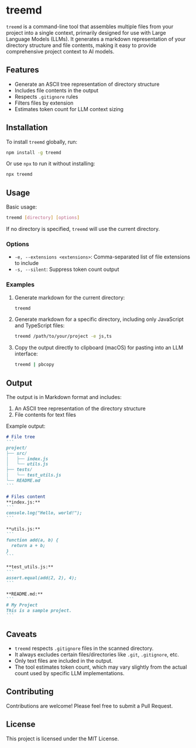 # treemd

`treemd` is a command-line tool that assembles multiple files from your project into a single context, primarily designed for use with Large Language Models (LLMs). It generates a markdown representation of your directory structure and file contents, making it easy to provide comprehensive project context to AI models.

## Features

- Generate an ASCII tree representation of directory structure
- Includes file contents in the output
- Respects `.gitignore` rules
- Filters files by extension
- Estimates token count for LLM context sizing

## Installation

To install `treemd` globally, run:

```bash
npm install -g treemd
```

Or use `npx` to run it without installing:

```bash
npx treemd
```

## Usage

Basic usage:

```bash
treemd [directory] [options]
```

If no directory is specified, `treemd` will use the current directory.

### Options

- `-e, --extensions <extensions>`: Comma-separated list of file extensions to include
- `-s, --silent`: Suppress token count output

### Examples

1. Generate markdown for the current directory:
   ```bash
   treemd
   ```

2. Generate markdown for a specific directory, including only JavaScript and TypeScript files:
   ```bash
   treemd /path/to/your/project -e js,ts
   ```

3. Copy the output directly to clipboard (macOS) for pasting into an LLM interface:
   ```bash
   treemd | pbcopy
   ```

## Output

The output is in Markdown format and includes:

1. An ASCII tree representation of the directory structure
2. File contents for text files

Example output:

````markdown
# File tree
```
project/
├── src/
│   ├── index.js
│   └── utils.js
├── tests/
│   └── test_utils.js
└── README.md
```

# Files content
**index.js:**
```
console.log("Hello, world!");
```

**utils.js:**
```
function add(a, b) {
  return a + b;
}
```

**test_utils.js:**
```
assert.equal(add(2, 2), 4);
```

**README.md:**
```
# My Project
This is a sample project.
```
````

## Caveats

- `treemd` respects `.gitignore` files in the scanned directory.
- It always excludes certain files/directories like `.git`, `.gitignore`, etc.
- Only text files are included in the output.
- The tool estimates token count, which may vary slightly from the actual count used by specific LLM implementations.

## Contributing

Contributions are welcome! Please feel free to submit a Pull Request.

## License

This project is licensed under the MIT License.